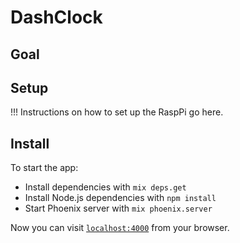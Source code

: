 # DashClock

## Goal



## Setup

!!! Instructions on how to set up the RaspPi go here.

## Install

To start the app:

  * Install dependencies with `mix deps.get`
  * Install Node.js dependencies with `npm install`
  * Start Phoenix server with `mix phoenix.server`

Now you can visit [`localhost:4000`](http://localhost:4000) from your browser.
